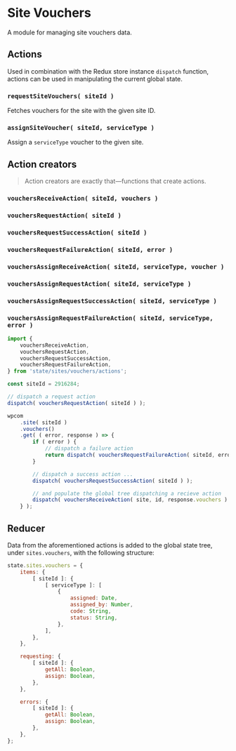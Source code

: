 # Site Vouchers

A module for managing site vouchers data.

## Actions

Used in combination with the Redux store instance `dispatch` function, actions can be used in manipulating the current global state.

### `requestSiteVouchers( siteId )`

Fetches vouchers for the site with the given site ID.

### `assignSiteVoucher( siteId, serviceType )`

Assign a `serviceType` voucher to the given site.

## Action creators

> Action creators are exactly that—functions that create actions.

### `vouchersReceiveAction( siteId, vouchers )`

### `vouchersRequestAction( siteId )`

### `vouchersRequestSuccessAction( siteId )`

### `vouchersRequestFailureAction( siteId, error )`

### `vouchersAssignReceiveAction( siteId, serviceType, voucher )`

### `vouchersAssignRequestAction( siteId, serviceType )`

### `vouchersAssignRequestSuccessAction( siteId, serviceType )`

### `vouchersAssignRequestFailureAction( siteId, serviceType, error )`

```js
import {
	vouchersReceiveAction,
	vouchersRequestAction,
	vouchersRequestSuccessAction,
	vouchersRequestFailureAction,
} from 'state/sites/vouchers/actions';

const siteId = 2916284;

// dispatch a request action
dispatch( vouchersRequestAction( siteId ) );

wpcom
	.site( siteId )
	.vouchers()
	.get( ( error, response ) => {
		if ( error ) {
			// dispatch a failure action
			return dispatch( vouchersRequestFailureAction( siteId, error.message ) );
		}

		// dispatch a success action ...
		dispatch( vouchersRequestSuccessAction( siteId ) );

		// and populate the global tree dispatching a recieve action
		dispatch( vouchersReceiveAction( site, id, response.vouchers ) );
	} );
```

## Reducer

Data from the aforementioned actions is added to the global state tree, under `sites.vouchers`, with the following structure:

```js
state.sites.vouchers = {
	items: {
		[ siteId ]: {
			[ serviceType ]: [
				{
					assigned: Date,
					assigned_by: Number,
					code: String,
					status: String,
				},
			],
		},
	},

	requesting: {
		[ siteId ]: {
			getAll: Boolean,
			assign: Boolean,
		},
	},

	errors: {
		[ siteId ]: {
			getAll: Boolean,
			assign: Boolean,
		},
	},
};
```
